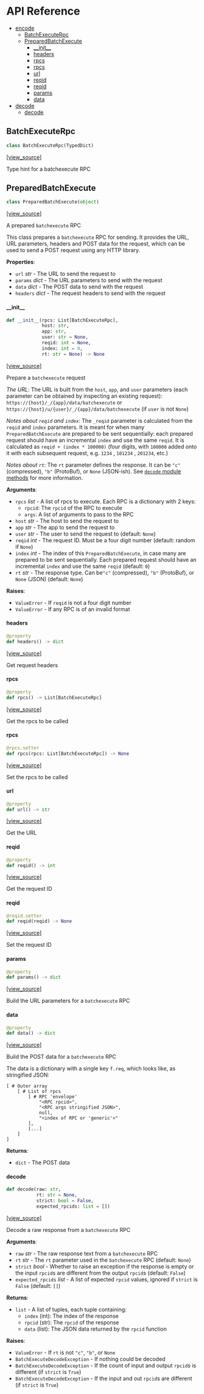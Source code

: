 # API Reference

* [encode](#encode)
  * [BatchExecuteRpc](#encode.BatchExecuteRpc)
  * [PreparedBatchExecute](#encode.PreparedBatchExecute)
    * [\_\_init\_\_](#encode.PreparedBatchExecute.__init__)
    * [headers](#encode.PreparedBatchExecute.headers)
    * [rpcs](#encode.PreparedBatchExecute.rpcs)
    * [rpcs](#encode.PreparedBatchExecute.rpcs)
    * [url](#encode.PreparedBatchExecute.url)
    * [reqid](#encode.PreparedBatchExecute.reqid)
    * [reqid](#encode.PreparedBatchExecute.reqid)
    * [params](#encode.PreparedBatchExecute.params)
    * [data](#encode.PreparedBatchExecute.data)
* [decode](#decode)
  * [decode](#decode.decode)

## BatchExecuteRpc

```python
class BatchExecuteRpc(TypedDict)
```

[[view_source]](https://github.com/pndurette/pybatchexecute/blob/bc6f0c96eaa137128abd1d13b6c3851f81c108a8/pybatchexecute/encode.py#L8)

Type hint for a batchexecute RPC

## PreparedBatchExecute

```python
class PreparedBatchExecute(object)
```

[[view_source]](https://github.com/pndurette/pybatchexecute/blob/bc6f0c96eaa137128abd1d13b6c3851f81c108a8/pybatchexecute/encode.py#L15)

A prepared ``batchexecute`` RPC

This class prepares a ``batchexecute`` RPC for sending.
It provides the URL, URL parameters, headers and POST data for the request,
which can be used to send a POST request using any HTTP library.

**Properties**:
  * ``url`` _str_ - The URL to send the request to
  * ``params`` _dict_ - The URL parameters to send with the request
  * ``data`` _dict_ - The POST data to send with the request
  * ``headers`` _dict_ -  The request headers to send with the request

#### \_\_init\_\_

```python
def __init__(rpcs: List[BatchExecuteRpc],
             host: str,
             app: str,
             user: str = None,
             reqid: int = None,
             index: int = 0,
             rt: str = None) -> None
```

[[view_source]](https://github.com/pndurette/pybatchexecute/blob/bc6f0c96eaa137128abd1d13b6c3851f81c108a8/pybatchexecute/encode.py#L30)

Prepare a ``batchexecute`` request

_The URL_: The URL is built from the ``host``, ``app``, and ``user`` parameters
(each parameter can be obtained by inspecting an existing request):
``https://{host}/_/{app}/data/batchexecute`` or
``https://{host}/u/{user}/_/{app}/data/batchexecute`` (if ``user`` is not ``None``)

_Notes about ``reqid`` and ``index``_:
The ``_reqid`` parameter is calculated from the ``reqid`` and ``index`` parameters.
It is meant for when many ``PreparedBatchExecute`` are prepared to be sent sequentially:
each prepared request should have an incremental ``index`` and use the same ``reqid``.
It is calculated as ``reqid + (index * 100000)`` (four digits, with ``100000`` added
onto it with each subsequent request, e.g. ``1234`` , ``101234`` , ``201234``, etc.)

_Notes about ``rt``_:
The ``rt`` parameter defines the response. It can be ``"c"`` (compressed),
``"b"`` (ProtoBuf), or ``None`` (JSON-ish). See [``decode`` module methods](#decode)
for more information.

**Arguments**:

- `rpcs` _list_ - A list of rpcs to execute. Each RPC is a dictionary with 2 keys:
  * ``rpcid``: The ``rpcid`` of the RPC to execute
  * ``args``: A list of arguments to pass to the RPC
- `host` _str_ - The host to send the request to
- `app` _str_ - The app to send the request to
- `user` _str_ - The user to send the request to (default: ``None``)
- `reqid` _int_ - The request ID. Must be a four digit number (default: random if ``None``)
- `index` _int_ - The index of this ``PreparedBatchExecute``, in case many are prepared to
  be sent sequentially. Each prepared request should have an incremental ``index``
  and use the same ``reqid`` (default: ``0``)
- `rt` _str_ - The response type. Can be``"c"`` (compressed),
  ``"b"`` (ProtoBuf), or ``None`` (JSON) (default: ``None``)
  

**Raises**:

- `ValueError` - If ``reqid`` is not a four digit number
- `ValueError` - If any RPC is of an invalid format

#### headers

```python
@property
def headers() -> dict
```

[[view_source]](https://github.com/pndurette/pybatchexecute/blob/bc6f0c96eaa137128abd1d13b6c3851f81c108a8/pybatchexecute/encode.py#L92)

Get request headers

#### rpcs

```python
@property
def rpcs() -> List[BatchExecuteRpc]
```

[[view_source]](https://github.com/pndurette/pybatchexecute/blob/bc6f0c96eaa137128abd1d13b6c3851f81c108a8/pybatchexecute/encode.py#L99)

Get the rpcs to be called

#### rpcs

```python
@rpcs.setter
def rpcs(rpcs: List[BatchExecuteRpc]) -> None
```

[[view_source]](https://github.com/pndurette/pybatchexecute/blob/bc6f0c96eaa137128abd1d13b6c3851f81c108a8/pybatchexecute/encode.py#L104)

Set the rpcs to be called

#### url

```python
@property
def url() -> str
```

[[view_source]](https://github.com/pndurette/pybatchexecute/blob/bc6f0c96eaa137128abd1d13b6c3851f81c108a8/pybatchexecute/encode.py#L117)

Get the URL

#### reqid

```python
@property
def reqid() -> int
```

[[view_source]](https://github.com/pndurette/pybatchexecute/blob/bc6f0c96eaa137128abd1d13b6c3851f81c108a8/pybatchexecute/encode.py#L125)

Get the request ID

#### reqid

```python
@reqid.setter
def reqid(reqid) -> None
```

[[view_source]](https://github.com/pndurette/pybatchexecute/blob/bc6f0c96eaa137128abd1d13b6c3851f81c108a8/pybatchexecute/encode.py#L130)

Set the request ID

#### params

```python
@property
def params() -> dict
```

[[view_source]](https://github.com/pndurette/pybatchexecute/blob/bc6f0c96eaa137128abd1d13b6c3851f81c108a8/pybatchexecute/encode.py#L140)

Build the URL parameters for a ``batchexecute`` RPC

#### data

```python
@property
def data() -> dict
```

[[view_source]](https://github.com/pndurette/pybatchexecute/blob/bc6f0c96eaa137128abd1d13b6c3851f81c108a8/pybatchexecute/encode.py#L154)

Build the POST data for a ``batchexecute`` RPC

The data is a dictionary with a single key ``f.req``,
which looks like, as stringified JSON:


```
[ # Outer array
    [ # List of rpcs
        [ # RPC 'envelope'
            "<RPC rpcid>",
            "<RPC args stringified JSON>",
            null,
            "<index of RPC or 'generic'>"
        ],
        [...]
    ]
]
```

**Returns**:

- `dict` - The POST data

#### decode

```python
def decode(raw: str,
           rt: str = None,
           strict: bool = False,
           expected_rpcids: list = [])
```

[[view_source]](https://github.com/pndurette/pybatchexecute/blob/bc6f0c96eaa137128abd1d13b6c3851f81c108a8/pybatchexecute/decode.py#L194)

Decode a raw response from a ``batchexecute`` RPC

**Arguments**:

- `raw` _str_ - The raw response text from a ``batchexecute`` RPC
- `rt` _str_ - The ``rt`` parameter used in the ``batchexecute`` RPC (default: ``None``)
- `strict` _bool_ - Whether to raise an exception if the response is empty
  or the input ``rpcid``s are different from the output ``rpcid``s (default: ``False``)
- `expected_rpcids` _list_ - A list of expected ``rpcid`` values,
  ignored if ``strict`` is ``False`` (default: ``[]``)
  

**Returns**:

- `list` - A list of tuples, each tuple containing:
  * ``index`` (int): The index of the response
  * ``rpcid`` (str): The ``rpcid`` of the response
  * ``data`` (list): The JSON data returned by the ``rpcid`` function
  

**Raises**:

- `ValueError` - If ``rt`` is not ``"c"``, ``"b"``, or ``None``
- `BatchExecuteDecodeException` - If nothing could be decoded
- `BatchExecuteDecodeException` - If the count of input and output ``rpcid``s is different
  (if ``strict`` is ``True``)
- `BatchExecuteDecodeException` - If the input and out ``rpcid``s are different
  (if ``strict`` is ``True``)

